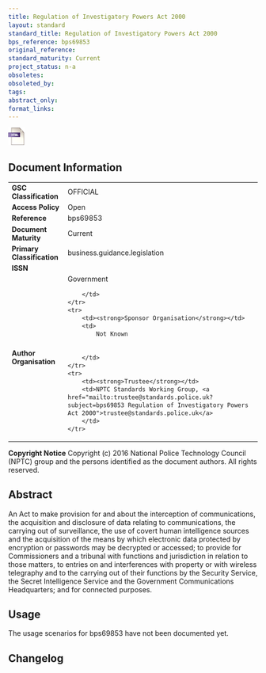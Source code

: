 ```yaml
---
title: Regulation of Investigatory Powers Act 2000
layout: standard
standard_title: Regulation of Investigatory Powers Act 2000
bps_reference: bps69853
original_reference: 
standard_maturity: Current
project_status: n-a
obsoletes: 
obsoleted_by: 
tags: 
abstract_only:
format_links:
---
```







<a target="_blank" href="../library/bps69853/bps69853.html">
    <img src="../images/html@0.5x.png" alt="html link" title="html link" style="max-height:35px;">
</a>




## Document Information

<table>
    <tr>
        <td><strong>GSC Classification</strong></td>
        <td>OFFICIAL</td>
    </tr>
    <tr>
        <td><strong>Access Policy</strong></td>
        <td>Open</td>
    </tr>
    <tr>
        <td><strong>Reference </strong></td>
        <td>bps69853 </td>
    </tr>
    <tr>
        <td><strong>Document Maturity</strong></td>
        <td>Current</td>
    </tr>
    <tr>
        <td><strong>Primary Classification</strong></td>
        <td>business.guidance.legislation</td>
    </tr>
    <tr>
        <td><strong>ISSN</strong></td>
        <td></td>
    </tr>
    <tr>
        <td><strong>Author Organisation</strong></td>
        <td>
            Government
            
            
        </td>
    </tr>
    <tr>
        <td><strong>Sponsor Organisation</strong></td>
        <td>
            Not Known
            
            
        </td>
    </tr>
    <tr>
        <td><strong>Trustee</strong></td>
        <td>NPTC Standards Working Group, <a href="mailto:trustee@standards.police.uk?subject=bps69853 Regulation of Investigatory Powers Act 2000">trustee@standards.police.uk</a>
        </td>
    </tr>
</table>

**Copyright Notice**
Copyright (c) 2016 National Police Technology Council (NPTC) group and the persons identified as the document authors. All rights reserved.</p>
## Abstract
      
An Act to make provision for and about the interception of communications, the acquisition and disclosure of data relating to communications, the carrying out of surveillance, the use of covert human intelligence sources and the acquisition of the means by which electronic data protected by encryption or passwords may be decrypted or accessed; to provide for Commissioners and a tribunal with functions and jurisdiction in relation to those matters, to entries on and interferences with property or with wireless telegraphy and to the carrying out of their functions by the Security Service, the Secret Intelligence Service and the Government Communications Headquarters; and for connected purposes.
        
## Usage
The usage scenarios for bps69853 have not been documented yet.

## Changelog

